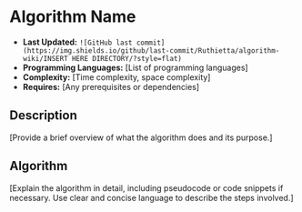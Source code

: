 # Algorithm Name

- **Last Updated:** `![GitHub last commit](https://img.shields.io/github/last-commit/Ruthietta/algorithm-wiki/INSERT HERE DIRECTORY/?style=flat)`
- **Programming Languages:** [List of programming languages]
- **Complexity:** [Time complexity, space complexity]
- **Requires:** [Any prerequisites or dependencies]

## Description

[Provide a brief overview of what the algorithm does and its purpose.]

## Algorithm

[Explain the algorithm in detail, including pseudocode or code snippets if necessary. Use clear and concise language to describe the steps involved.]
